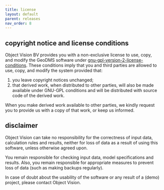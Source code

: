 ```yaml
---
title: license
layout: default
parent: releases
nav_order: 8
---
```

## copyright notice and license conditions

Object Vision BV provides you with a non-exclusive license to use, copy, and modify the GeoDMS software under [gnu-gpl-version-2-license-conditions](gnu-gpl-version-2-license-conditions). These conditions imply that you and third parties are allowed to use, copy, and modify the system provided that:

1.  you leave copyright notices unchanged;
2.  that derived work, when distributed to other parties, will also be made available under GNU-GPL conditions and will be distributed with source code of the derived work.

When you make derived work available to other parties, we kindly request you to provide us with a copy of that work, or keep us informed.

## disclaimer

Object Vision can take no responsibility for the correctness of input data, calculation rules and results, neither for loss of data as a result of using this software, unless otherwise agreed upon.

You remain responsible for checking input data, model specifications and results. Also, you remain responsible for appropriate measures to prevent loss of data (such as making backups regularly).

In case of doubt about the usability of the software or any result of a (demo) project, please contact Object Vision.